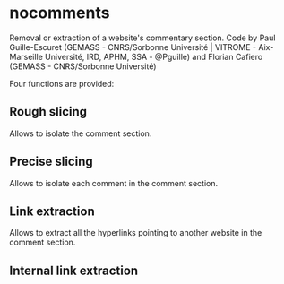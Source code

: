 # nocomments
Removal or extraction of a website's commentary section.
Code by Paul Guille-Escuret (GEMASS - CNRS/Sorbonne Université | VITROME - Aix-Marseille Université, IRD, APHM, SSA - @Pguille) and Florian Cafiero (GEMASS - CNRS/Sorbonne Université)

Four functions are provided:

## Rough slicing

Allows to isolate the comment section.

## Precise slicing

Allows to isolate each comment in the comment section.

## Link extraction

Allows to extract all the hyperlinks pointing to another website in the comment section.

## Internal link extraction
